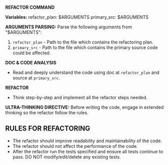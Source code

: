 **REFACTOR COMMAND**

**Variables:**
refactor_plan: $ARGUMENTS
primary_src: $ARGUMENTS

**ARGUMENTS PARSING:**
Parse the following arguments from "$ARGUMENTS":
1. `refactor_plan` - Path to the file which contains the refactoring plan.
2. `primary_src` - Path to the file which contains the primary source code could be affected.

**DOC & CODE ANALYSIS**
- Read and deeply understand the code using doc at `refactor_plan` and source at `primary_src`. 

**REFACTOR**
- Think step-by-step and implement all the refactor steps needed.

**ULTRA-THINKING DIRECTIVE:**
Before writing the code, engage in extended thinking so the refactor follow the rules.

## RULES FOR REFACTORING
- The refactor should improve readability and maintainability of the code. 
- The refactor should not affect the performance of the code.
- After the refactor run the tests specified and ensure all tests continue to pass. DO NOT modify/edit/delete any existing tests.
